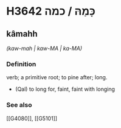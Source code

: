 # H3642 כָּמַהּ / כמה

## kâmahh

_(kaw-mah | kaw-MA | ka-MA)_

### Definition

verb; a primitive root; to pine after; long.

- (Qal) to long for, faint, faint with longing
### See also

[[G4080]], [[G5101]]

